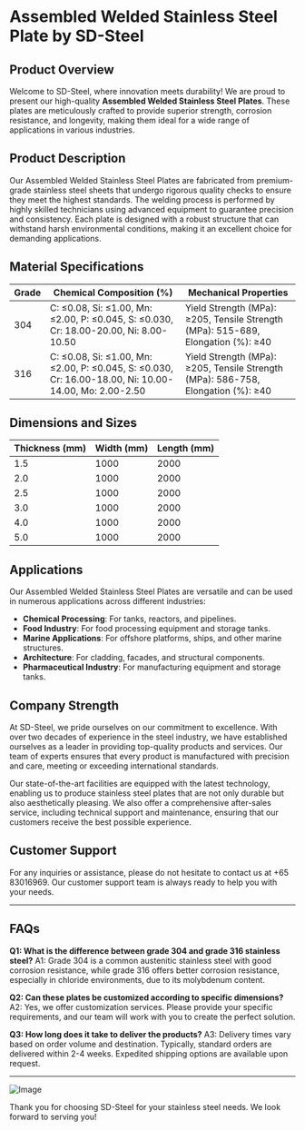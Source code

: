# Assembled Welded Stainless Steel Plate by SD-Steel

## Product Overview

Welcome to SD-Steel, where innovation meets durability! We are proud to present our high-quality **Assembled Welded Stainless Steel Plates**. These plates are meticulously crafted to provide superior strength, corrosion resistance, and longevity, making them ideal for a wide range of applications in various industries.

## Product Description

Our Assembled Welded Stainless Steel Plates are fabricated from premium-grade stainless steel sheets that undergo rigorous quality checks to ensure they meet the highest standards. The welding process is performed by highly skilled technicians using advanced equipment to guarantee precision and consistency. Each plate is designed with a robust structure that can withstand harsh environmental conditions, making it an excellent choice for demanding applications.

## Material Specifications

| Grade | Chemical Composition (%) | Mechanical Properties |
|-------|--------------------------|------------------------|
| 304   | C: ≤0.08, Si: ≤1.00, Mn: ≤2.00, P: ≤0.045, S: ≤0.030, Cr: 18.00-20.00, Ni: 8.00-10.50 | Yield Strength (MPa): ≥205, Tensile Strength (MPa): 515-689, Elongation (%): ≥40 |
| 316   | C: ≤0.08, Si: ≤1.00, Mn: ≤2.00, P: ≤0.045, S: ≤0.030, Cr: 16.00-18.00, Ni: 10.00-14.00, Mo: 2.00-2.50 | Yield Strength (MPa): ≥205, Tensile Strength (MPa): 586-758, Elongation (%): ≥40 |

## Dimensions and Sizes

| Thickness (mm) | Width (mm) | Length (mm) |
|----------------|------------|-------------|
| 1.5            | 1000       | 2000        |
| 2.0            | 1000       | 2000        |
| 2.5            | 1000       | 2000        |
| 3.0            | 1000       | 2000        |
| 4.0            | 1000       | 2000        |
| 5.0            | 1000       | 2000        |

## Applications

Our Assembled Welded Stainless Steel Plates are versatile and can be used in numerous applications across different industries:

- **Chemical Processing**: For tanks, reactors, and pipelines.
- **Food Industry**: For food processing equipment and storage tanks.
- **Marine Applications**: For offshore platforms, ships, and other marine structures.
- **Architecture**: For cladding, facades, and structural components.
- **Pharmaceutical Industry**: For manufacturing equipment and storage tanks.

## Company Strength

At SD-Steel, we pride ourselves on our commitment to excellence. With over two decades of experience in the steel industry, we have established ourselves as a leader in providing top-quality products and services. Our team of experts ensures that every product is manufactured with precision and care, meeting or exceeding international standards.

Our state-of-the-art facilities are equipped with the latest technology, enabling us to produce stainless steel plates that are not only durable but also aesthetically pleasing. We also offer a comprehensive after-sales service, including technical support and maintenance, ensuring that our customers receive the best possible experience.

## Customer Support

For any inquiries or assistance, please do not hesitate to contact us at +65 83016969. Our customer support team is always ready to help you with your needs.

---

## FAQs

**Q1: What is the difference between grade 304 and grade 316 stainless steel?**
A1: Grade 304 is a common austenitic stainless steel with good corrosion resistance, while grade 316 offers better corrosion resistance, especially in chloride environments, due to its molybdenum content.

**Q2: Can these plates be customized according to specific dimensions?**
A2: Yes, we offer customization services. Please provide your specific requirements, and our team will work with you to create the perfect solution.

**Q3: How long does it take to deliver the products?**
A3: Delivery times vary based on order volume and destination. Typically, standard orders are delivered within 2-4 weeks. Expedited shipping options are available upon request.

---

![Image](https://github.com/user-attachments/assets/2567258e-e124-4816-932d-1809bd27ef0b)

Thank you for choosing SD-Steel for your stainless steel needs. We look forward to serving you!